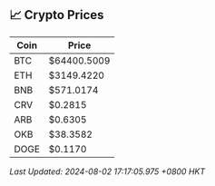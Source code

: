 ## 📈 Crypto Prices

| Coin | Price |
| ---- | ----- |
| BTC | $64400.5009 |
| ETH | $3149.4220 |
| BNB | $571.0174 |
| CRV | $0.2815 |
| ARB | $0.6305 |
| OKB | $38.3582 |
| DOGE | $0.1170 |

_Last Updated: 2024-08-02 17:17:05.975 +0800 HKT_